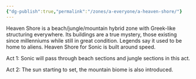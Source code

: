 ```yaml
---
{"dg-publish":true,"permalink":"/zones/a-everyone/a-heaven-shore/"}
---
```


Heaven Shore is a beach/jungle/mountain hybrid zone with Greek-like structuring everywhere. Its buildings are a true mystery, those existing since millenniums while still in great condition. Legends say it used to be home to aliens. Heaven Shore for Sonic is built around speed.

Act 1: Sonic will pass through beach sections and jungle sections in this act.

Act 2: The sun starting to set, the mountain biome is also introduced.